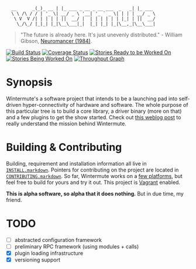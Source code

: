 ```
  __      _(_)_ __ | |_ ___ _ __ _ __ ___  _   _| |_ ___ 
  \ \ /\ / / | '_ \| __/ _ \ '__| '_ ` _ \| | | | __/ _ \
   \ V  V /| | | | | ||  __/ |  | | | | | | |_| | ||  __/
    \_/\_/ |_|_| |_|\__\___|_|  |_| |_| |_|\__,_|\__\___|
```

> "The future is already here. It's just unevenly distributed." -
> William Gibson, [Neuromancer (1984)][neuromancer].

[![Build Status][travisdevelop_img]][build_stat]
[![Coverage Status][coverallsdevelop_img]][cover_stat]
[![Stories Ready to be Worked On][waffle_ready_img]][waffleio]
[![Stories Being Worked On][waffle_work_img]][waffleio]
[![Throughput Graph][issuegraph]][issuelink]

# Synopsis
Wintermute's a software project that intends to be a launching pad into
self-driven hyper-connectivity of hardware and software. The whole purpose
of this particular tree is to build a core library, a driver binary
(more on that) and a few plugins to get the show started. Check out
[this weblog post][post] to really understand the mission behind Wintermute.

# Building & Contributing
Building, requirement and installation information all live in
[`INSTALL.markdown`][install]. Pointers for contributing on the project are
located in [`CONTRIBUTING.markdown`][contrib]. So far, Wintermute works on a
[few platforms][platforms], but feel free to build for yours and try it out.
This project is [Vagrant][] enabled.

**This is alpha software, so alpha that it does nothing.** But in due time, my
friend.

# TODO

  + [ ] abstracted configuration framework
  + [ ] preliminary RPC framework (using modules + calls)
  + [x] plugin loading infrastructure
  + [x] versioning support

[post]: http://jalcine.me/weblog/ambitions-wintermute/
[build_stat]: https://travis-ci.org/jalcine/wintermute?branch=develop
[cover_stat]: https://coveralls.io/r/jalcine/wintermute?branch=develop
[waffleio]: http://waffle.io/jalcine/wintermute
[travisdevelop_img]: https://travis-ci.org/jalcine/wintermute.svg?branch=develop
[coverallsdevelop_img]: https://img.shields.io/coveralls/jalcine/wintermute.svg?branch=develop
[waffle_ready_img]: https://badge.waffle.io/jalcine/wintermute.png?label=ready&title=Ready
[waffle_work_img]: https://badge.waffle.io/jalcine/wintermute.png?label=In%20Progress&title=In%20Progress
[issuegraph]: https://graphs.waffle.io/jalcine/wintermute/throughput.svg
[issuelink]: https://waffle.io/jalcine/wintermute/metrics
[contrib]: ./CONTRIBUTING.markdown
[install]: ./INSTALL.markdown
[platforms]: ./INSTALL.markdown#platforms
[vagrant]: https://vagrantup.com
[neuromancer]: http://www.goodreads.com/book/show/22328
